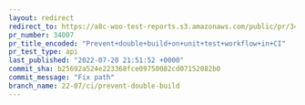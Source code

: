 ```yaml
---
layout: redirect
redirect_to: https://a8c-woo-test-reports.s3.amazonaws.com/public/pr/34007/api/index.html
pr_number: 34007
pr_title_encoded: "Prevent+double+build+on+unit+test+workflow+in+CI"
pr_test_type: api
last_published: "2022-07-20 21:51:52 +0000"
commit_sha: b25692a524e223368fce09750082cd07152082b0
commit_message: "Fix path"
branch_name: 22-07/ci/prevent-double-build
---
```

